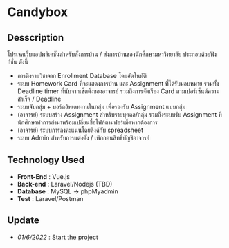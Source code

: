 # Candybox

## Desscription

โปรเจคเว็บแอปพลิเคชันสำหรับสั่งการบ้าน / ส่งการบ้านของนักศึกษามหาวิทยาลัย ประกอบด้วยฟังก์ชั่น ดังนี้

* การดึงรายวิชาจาก Enrollment Database โดยอัตโนมัติ
* ระบบ Homework Card ที่จะแสดงการบ้าน และ Assignment ที่ได้รับมอบหมาย รวมทั้ง Deadline timer ที่นับจากเซ็ตติ้งของอาจารย์ รวมถึงการจัดเรียง Card ตามเปอร์เซ็นต์ความสำเร็จ / Deadline 
* ระบบจับกลุ่ม + บอร์ดอัพเดทงานในกลุ่ม เพื่อรองรับ Assignment แบบกลุ่ม
* (อาจารย์) ระบบสร้าง Assignment สำหรับรายบุคคล/กลุ่ม รวมถึงระบบรับ Assignment ที่นักศึกษาทำการส่งมาพร้อมเปลี่ยนชื่อไฟล์ตามฟอร์เม็ตหากต้องการ
* (อาจารย์) ระบบการลงคะแนนโดยลิงค์กับ spreadsheet 
* ระบบ Admin สำหรับการแต่งตั้ง / เพิกถอนสิทธิ์บัญชีอาจารย์ 

## Technology Used

* **Front-End** : Vue.js
* **Back-end** : Laravel/Nodejs (TBD)
* **Database** : MySQL -> phpMyadmin
* **Test** : Laravel/Postman


## Update

* *01/6/2022* : Start the project
